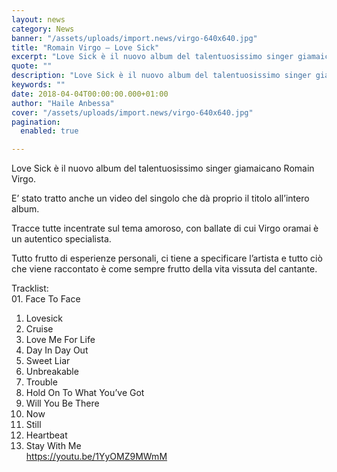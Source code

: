 ```yaml
---
layout: news
category: News
banner: "/assets/uploads/import.news/virgo-640x640.jpg"
title: "Romain Virgo – Love Sick"
excerpt: "Love Sick è il nuovo album del talentuosissimo singer giamaicano Romain Virgo. E’ stato tratto anche un video del singolo che dà proprio il titolo all’intero album. Tracce tutte incentrate sul tema amoroso, con ballate di cui Virgo oramai è un autentico specialista. Tutto frutto di esperienze personali, ci tiene a specificare l’artista e tutto [&hellip"
quote: ""
description: "Love Sick è il nuovo album del talentuosissimo singer giamaicano Romain Virgo. E’ stato tratto anche un video del singolo che dà proprio il titolo all’intero album. Tracce tutte incentrate sul tema amoroso, con ballate di cui Virgo oramai è un autentico specialista. Tutto frutto di esperienze personali, ci tiene a specificare l’artista e tutto [&hellip"
keywords: ""
date: 2018-04-04T00:00:00.000+01:00
author: "Haile Anbessa"
cover: "/assets/uploads/import.news/virgo-640x640.jpg"
pagination:
  enabled: true

---
```


Love Sick è il nuovo album del talentuosissimo singer giamaicano Romain Virgo.

E’ stato tratto anche un video del singolo che dà proprio il titolo all’intero album.

Tracce tutte incentrate sul tema amoroso, con ballate di cui Virgo oramai è un autentico specialista.

Tutto frutto di esperienze personali, ci tiene a specificare l’artista e tutto ciò che viene raccontato è come sempre frutto della vita vissuta del cantante.

Tracklist:  
01\. Face To Face

1. Lovesick
2. Cruise
3. Love Me For Life
4. Day In Day Out
5. Sweet Liar
6. Unbreakable
7. Trouble
8. Hold On To What You’ve Got
9. Will You Be There
10. Now
11. Still
12. Heartbeat
13. Stay With Me  
https://youtu.be/1YyOMZ9MWmM
